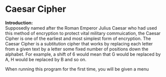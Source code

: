 # Caesar Cipher

</h2><b>Introduction:</b></h2></br>
Supposedly named after the Roman Emperor Julius Caesar who had used this method of encryption to protect vital military commuication, the Caesar Cipher is one of the earliest and most simplest form of encryption. The Caesar Cipher is a subtitution cipher that works by replacing each letter from a given text by a letter some fixed number of positions down the alphabet. For example, a shift of 6 would mean that G would be replaced by A, H would be replaced by B and so on.


When running this program for the first time, you will be given a menu
